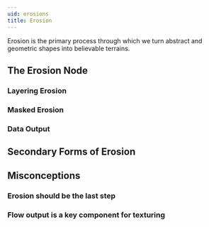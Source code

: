 ```yaml
---
uid: erosions
title: Erosion
---
```


Erosion is the primary process through which we turn abstract and geometric shapes into believable terrains.

## The Erosion Node

### Layering Erosion

### Masked Erosion

### Data Output

## Secondary Forms of Erosion

## Misconceptions

### Erosion should be the last step

### Flow output is a key component for texturing